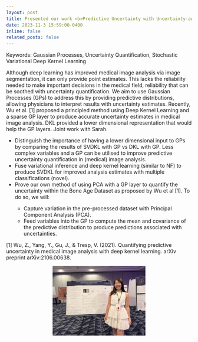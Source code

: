 ```yaml
---
layout: post
title: Presented our work <b>Predictive Uncertainty with Uncertainty-awareness and Lower Dimensional Representations</b> at Mellon Mays Undergraduate Fellowship Western Regional Conference.
date: 2023-11-3 15:59:00-0400
inline: false
related_posts: false
---
```


Keywords: Gaussian Processes, Uncertainty Quantification, Stochastic Variational Deep Kernel Learning

Although deep learning has improved medical image analysis via image segmentation, it can only provide point estimates. This lacks the reliability needed to make important decisions in the medical field, reliability that can be soothed with uncertainty quantification. We aim to use Gaussian Processes (GPs) to address this by providing predictive distributions, allowing physicians to interpret results with uncertainty estimates. Recently, Wu et al. [1] proposed a principled method using Deep Kernel Learning and a sparse GP layer to produce accurate uncertainty estimates in medical image analysis. DKL provided a lower dimensional representation that would help the GP layers. Joint work with Sarah. 

<ul>
    <li>Distinguish the importance of having a lower dimensional input to GPs by comparing the results of SVDKL with GP vs DKL with GP. Less complex variables and a GP can be utilised to improve predictive uncertainty quantification in (medical) image analysis.</li>
    <li>Fuse variational inference and deep kernel learning (similar to NF) to produce SVDKL for improved analysis estimates with multiple classifications (novel).</li>
    <li>Prove our own method of using PCA with a GP layer to quantify the uncertainty within the Bone Age Dataset as proposed by Wu et al [1]. To do so, we will:</li>
    <ul>
        <li>Capture variation in the pre-processed dataset with Principal Component Analysis (PCA). </li>
        <li>Feed variables into the GP to compute the mean and covariance of the predictive distribution to produce predictions associated with uncertainties.</li>
    </ul>
</ul>

[1] Wu, Z., Yang, Y., Gu, J., &  Tresp, V. (2021). Quantifying predictive uncertainty in medical image analysis with deep kernel learning. arXiv preprint arXiv:2106.00638.

<img src="/assets/img/mmuf2023.jpeg" alt="Michelle Li at MMUF Conference 2023" style="display: block; margin: 0 auto; width: 50%; height: auto;">

<!-- ---
layout: post
date: 2023-04-27 15:59:00-0400
inline: true
related_posts: false
---

Began our work <b>Predictive Uncertainty with Uncertainty-awareness and Lower Dimensional Representations</b> -->